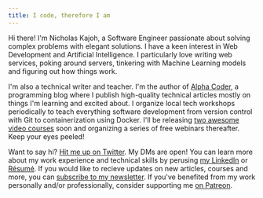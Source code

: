 ```yaml
---
title: I code, therefore I am
---
```


Hi there! I'm Nicholas Kajoh, a Software Engineer passionate about solving complex problems with elegant solutions. I have a keen interest in Web Development and Artificial Intelligence. I particularly love writing web services, poking around servers, tinkering with Machine Learning models and figuring out how things work.

I'm also a technical writer and teacher. I'm the author of [Alpha Coder](/blog), a programming blog where I publish high-quality technical articles mostly on things I'm learning and excited about. I organize local tech workshops periodically to teach everything software development from version control with Git to containerization using Docker. I'll be releasing [two awesome video courses](/courses) soon and organizing a series of free webinars thereafter. Keep your eyes peeled!

Want to say hi? [Hit me up on Twitter](http://twitter.com/nicholaskajoh). My DMs are open! You can learn more about my work experience and technical skills by perusing [my LinkedIn](https://linkedin.com/in/nicholaskajoh) or [Résumé](http://bit.ly/nicks-cv-master). If you would like to recieve updates on new articles, courses and more, you can [subscribe to my newsletter](http://bit.ly/nksnewsletter). If you've benefited from my work personally and/or professionally, consider supporting me [on Patreon](https://www.patreon.com/user?u=16416296).